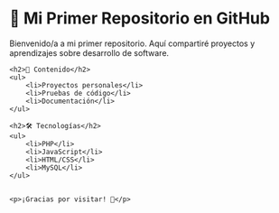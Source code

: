<!DOCTYPE html>
<html lang="es">
<head>
    <meta charset="UTF-8">
    <meta name="viewport" content="width=device-width, initial-scale=1.0">
    <title>Mi Primer Repositorio en GitHub</title>
</head>
<body>
    <h1>🌟 Mi Primer Repositorio en GitHub</h1>
    <p>Bienvenido/a a mi primer repositorio. Aquí compartiré proyectos y aprendizajes sobre desarrollo de software.</p>
    
    <h2>🚀 Contenido</h2>
    <ul>
        <li>Proyectos personales</li>
        <li>Pruebas de código</li>
        <li>Documentación</li>
    </ul>
    
    <h2>🛠️ Tecnologías</h2>
    <ul>
        <li>PHP</li>
        <li>JavaScript</li>
        <li>HTML/CSS</li>
        <li>MySQL</li>
    </ul>
    
   
    <p>¡Gracias por visitar! 🚀</p>
</body>
</html>

